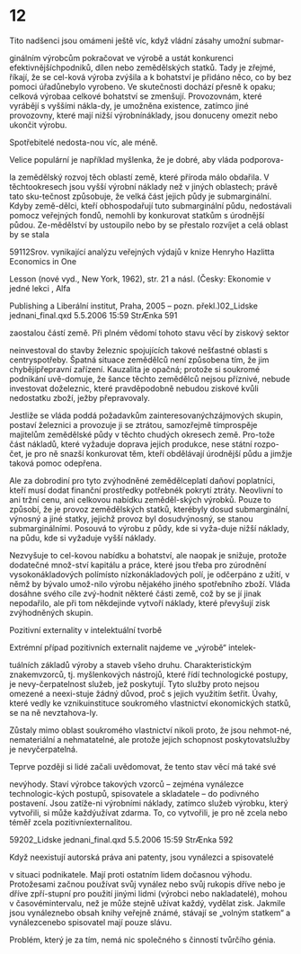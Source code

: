 # 12

Tito nadšenci jsou omámeni ještě víc, když vládní zásahy umožní submar-

ginálním výrobcům pokračovat ve výrobě a ustát konkurenci efektivnějšíchpodniků, dílen nebo zemědělských statků. Tady je zřejmé, říkají, že se cel-ková výroba zvýšila a k bohatství je přidáno něco, co by bez pomoci úřadůnebylo vyrobeno. Ve skutečnosti dochází přesně k opaku; celková výrobaa celkové bohatství se zmenšují. Provozovnám, které vyrábějí s vyššími nákla-dy, je umožněna existence, zatímco jiné provozovny, které mají nižší výrobnínáklady, jsou donuceny omezit nebo ukončit výrobu.

Spotřebitelé nedosta-nou víc, ale méně.

Velice populární je například myšlenka, že je dobré, aby vláda podporova-

la zemědělský rozvoj těch oblastí země, které příroda málo obdařila. V těchtookresech jsou vyšší výrobní náklady než v jiných oblastech; právě tato sku-tečnost způsobuje, že velká část jejich půdy je submarginální. Kdyby země-dělci, kteří obhospodařují tuto submarginální půdu, nedostávali pomocz veřejných fondů, nemohli by konkurovat statkům s úrodnější půdou. Ze-mědělství by ustoupilo nebo by se přestalo rozvíjet a celá oblast by se stala

59112Srov. vynikající analýzu veřejných výdajů v knize Henryho Hazlitta Economics in One

Lesson (nové vyd., New York, 1962), str. 21 a násl. (Česky: Ekonomie v jedné lekci , Alfa

Publishing a Liberální institut, Praha, 2005 – pozn. překl.)02_Lidske jednani_final.qxd 5.5.2006 15:59 StrÆnka 591

zaostalou částí země. Při plném vědomí tohoto stavu věcí by ziskový sektor

neinvestoval do stavby železnic spojujících takové nešťastné oblasti s centryspotřeby. Špatná situace zemědělců není způsobena tím, že jim chybějípřepravní zařízení. Kauzalita je opačná; protože si soukromé podnikání uvě-domuje, že šance těchto zemědělců nejsou příznivé, nebude investovat doželeznic, které pravděpodobně nebudou ziskové kvůli nedostatku zboží, ježby přepravovaly.

Jestliže se vláda poddá požadavkům zainteresovanýchzájmových skupin, postaví železnici a provozuje ji se ztrátou, samozřejmě tímprospěje majitelům zemědělské půdy v těchto chudých okresech země. Pro-tože část nákladů, které vyžaduje doprava jejich produkce, nese státní rozpo-čet, je pro ně snazší konkurovat těm, kteří obdělávají úrodnější půdu a jimžje taková pomoc odepřena.

Ale za dobrodiní pro tyto zvýhodněné zemědělceplatí daňoví poplatníci, kteří musí dodat finanční prostředky potřebnék pokrytí ztráty. Neovlivní to ani tržní cenu, ani celkovou nabídku zeměděl-ských výrobků. Pouze to způsobí, že je provoz zemědělských statků, kterébyly dosud submarginální, výnosný a jiné statky, jejichž provoz byl dosudvýnosný, se stanou submarginálními. Posouvá to výrobu z půdy, kde si vyža-duje nižší náklady, na půdu, kde si vyžaduje vyšší náklady.

Nezvyšuje to cel-kovou nabídku a bohatství, ale naopak je snižuje, protože dodatečné množ-ství kapitálu a práce, které jsou třeba pro zúrodnění vysokonákladových polímísto nízkonákladových polí, je odčerpáno z užití, v němž by bývalo umož-nilo výrobu nějakého jiného spotřebního zboží. Vláda dosáhne svého cíle zvý-hodnit některé části země, což by se jí jinak nepodařilo, ale při tom někdejinde vytvoří náklady, které převyšují zisk zvýhodněných skupin.

Pozitivní externality v intelektuální tvorbě

Extrémní případ pozitivních externalit najdeme ve „výrobě“ intelek-

tuálních základů výroby a staveb všeho druhu. Charakteristickým znakemvzorců, tj. myšlenkových nástrojů, které řídí technologické postupy, je nevy-čerpatelnost služeb, jež poskytují. Tyto služby proto nejsou omezené a neexi-stuje žádný důvod, proč s jejich využitím šetřit. Úvahy, které vedly ke vznikuinstituce soukromého vlastnictví ekonomických statků, se na ně nevztahova-ly.

Zůstaly mimo oblast soukromého vlastnictví nikoli proto, že jsou nehmot-né, nemateriální a nehmatatelné, ale protože jejich schopnost poskytovatslužby je nevyčerpatelná.

Teprve později si lidé začali uvědomovat, že tento stav věcí má také své

nevýhody. Staví výrobce takových vzorců – zejména vynálezce technologic-kých postupů, spisovatele a skladatele – do podivného postavení. Jsou zatíže-ni výrobními náklady, zatímco služeb výrobku, který vytvořili, si může každýužívat zdarma. To, co vytvořili, je pro ně zcela nebo téměř zcela pozitivníexternalitou.

59202_Lidske jednani_final.qxd 5.5.2006 15:59 StrÆnka 592

Když neexistují autorská práva ani patenty, jsou vynálezci a spisovatelé

v situaci podnikatele. Mají proti ostatním lidem dočasnou výhodu. Protožesami začnou používat svůj vynález nebo svůj rukopis dříve nebo je dříve zpří-stupní pro použití jinými lidmi (výrobci nebo nakladatelé), mohou v časovémintervalu, než je může stejně užívat každý, vydělat zisk. Jakmile jsou vynáleznebo obsah knihy veřejně známé, stávají se „volným statkem“ a vynálezcenebo spisovatel mají pouze slávu.

Problém, který je za tím, nemá nic společného s činností tvůrčího génia.
